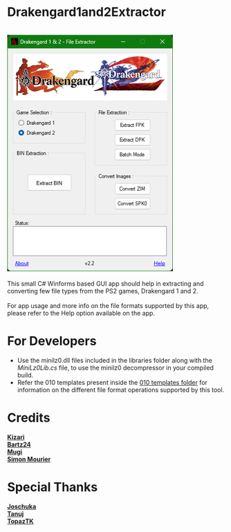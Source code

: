 # Drakengard1and2Extractor
<br>![Image Text](app-img_repo.png)
<br><br>
This small C# Winforms based GUI app should help in extracting and converting few file types from the PS2 games, Drakengard 1 and 2.   
<br>For app usage and more info on the file formats supported by this app, please refer to the Help option available on the app.

# For Developers
- Use the minilz0.dll files included in the libraries folder along with the *MiniLz0Lib.cs* file, to use the minilz0 decompressor in your compiled build.
- Refer the 010 templates present inside the [010 templates folder](https://github.com/Surihix/Drakengard1and2Extractor/tree/master/010%20templates) for information on the different file format operations supported by this tool.

# Credits
[**Kizari**](https://github.com/Kizari)
<br>[**Bartz24**](https://github.com/Bartz24)
<br>[**Mugi**](https://github.com/tehmugi)
<br>[**Simon Mourier**](https://github.com/smourier)


# Special Thanks
[**Joschuka**](https://github.com/Joschuka)
<br>[**Tanuj**](https://github.com/Cyraphim)
<br>[**TopazTK**](https://github.com/TopazTK)
